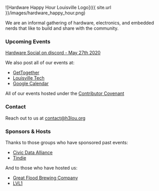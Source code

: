 ![Hardware Happy Hour Louisville Logo]({{ site.url }}/images/hardware_happy_hour.png)


We are an informal gathering of hardware, electronics, and embedded nerds
that like to build and share with the community.

### Upcoming Events

[Hardware Social on discord - May 27th 2020](https://gettogether.community/events/5238/hardware-happy-hour/)

We also post all of our events at:

- [GetTogether](https://gettogether.community/hardware-happy-hour/)
- [Louisville Tech](https://louisvilletech.org/)
- [Google Calendar](https://calendar.google.com/calendar?cid=YW51ajMyMmxlY3RzdDRqN2Zsb2xwN3J2dmNAZ3JvdXAuY2FsZW5kYXIuZ29vZ2xlLmNvbQ)

All of our events hosted under the [Contributor Covenant](https://www.contributor-covenant.org/version/1/4/code-of-conduct.html)

### Contact

Reach out to us at [contact@h3lou.org](mailto:contact@h3lou.org)

### Sponsors & Hosts

Thanks to those groups who have sponsored past events:

- [Civic Data Alliance](https://civicdataalliance.org/)
- [Tindie](https://www.tindie.com/)

And to those who have hosted us:

- [Great Flood Brewing Company](https://www.greatfloodbrewing.com/)
- [LVL1](https://www.lvl1.org/)


